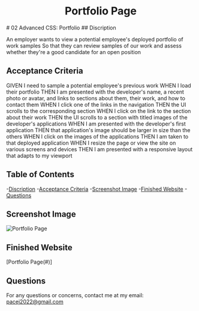 <h1 align="center"> Portfolio Page</h1>
# 02 Advanced CSS: Portfolio
## Discription

An employer wants to view a potential employee's deployed portfolio of work samples
So that they can review samples of our work and assess whether they're a good candidate for an open position

## Acceptance Criteria

GIVEN I need to sample a potential employee's previous work
WHEN I load their portfolio
THEN I am presented with the developer's name, a recent photo or avatar, and links to sections about them, their work, and how to contact them
WHEN I click one of the links in the navigation
THEN the UI scrolls to the corresponding section
WHEN I click on the link to the section about their work
THEN the UI scrolls to a section with titled images of the developer's applications
WHEN I am presented with the developer's first application
THEN that application's image should be larger in size than the others
WHEN I click on the images of the applications
THEN I am taken to that deployed application
WHEN I resize the page or view the site on various screens and devices
THEN I am presented with a responsive layout that adapts to my viewport

## Table of Contents
-[Discription](#discription)
-[Acceptance Criteria](#acceptance-criteria)
-[Screenshot Image](#screenshot-image)
-[Finished Website](#finished-website)
-[Questions](#questions)

## Screenshot Image
![Portfolio Page]()

## Finished Website
[Portfolio Page(#)]

## Questions
For any questions or concerns, contact me at my email: pacej2022@gmail.com